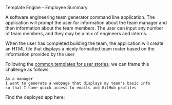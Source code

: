 Template Engine - Employee Summary

A software engineering team generator command line application. The application will prompt the user for information about the team manager and then information about the team members. 
The user can input any number of team members, and they may be a mix of engineers and interns. 

When the user has completed building the team, the application will create an HTML file that displays a nicely formatted team roster based on the information provided by the user

Following the [common templates for user stories](https://en.wikipedia.org/wiki/User_story#Common_templates), we can frame this challenge as follows:

```
As a manager
I want to generate a webpage that displays my team's basic info
so that I have quick access to emails and GitHub profiles
```

Find the deployed app here: 
